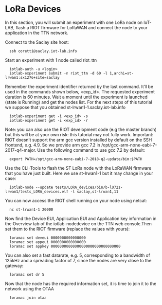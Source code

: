 # LoRa Devices

In this section, you will submit an experiment with one LoRa node on IoT-LAB, flash a RIOT firmware for LoRaWAN and connect the node to your application in the TTN network.

Connect to the Saclay site host:

      ssh coretti@saclay.iot-lab.info

Start an experiment with 1 node called riot_ttn

      iotlab-auth -u <login> 
      iotlab-experiment submit -n riot_ttn -d 60 -l 1,archi=st-lrwan1:sx1276+site=saclay

Remember the experiment identifier returned by the last command. It’ll be used in the commands shown below, <exp_id>. The requested experiment duration is 60 minutes. Wait a moment until the experiment is launched (state is Running) and get the nodes list. For the next steps of this tutorial we suppose that you obtained st-lrwan1-1.saclay.iot-lab.info

      iotlab-experiment get -i <exp_id> -s
      iotlab-experiment get -i <exp_id> -r

Note: you can also use the RIOT development code (e.g the master branch) but this will be at your own risk: this tutorial may not fully work. Important: RIOT doesn’t support the arm gcc version installed by default on the SSH frontend, e.g. 4.9. So we provide arm gcc 7.2 in /opt/gcc-arm-none-eabi-7-2017-q4-major. Use the following command to use gcc 7.2 by default:

      export PATH=/opt/gcc-arm-none-eabi-7-2018-q2-update/bin:$PATH

Use the CLI-Tools to flash the ST LoRa node with the LoRaWAN firmware that you have just built. Here we use st-lrwan1-1 but it may change in your case:

      iotlab-node --update tests/LORA_devices/bin/b-l072z-lrwan1/tests_LORA_devices.elf -l saclay,st-lrwan1,11

You can now access the RIOT shell running on your node using netcat:

      nc st-lrwan1-1 20000

Now find the Device EUI, Application EUI and Application key information in the Overview tab of the iotlab-nodedevice on the TTN web console.Then set them to the RIOT firmware (replace the values with yours):

      loramac set deveui 0000000000000000
      loramac set appeui 0000000000000000
      loramac set appkey 00000000000000000000000000000000

You can also set a fast datarate, e.g. 5, corresponding to a bandwidth of 125kHz and a spreading factor of 7, since the nodes are very close to the gateway:

      loramac set dr 5

Now that the node has the required information set, it is time to join it to the network using the OTAA

      loramac join otaa
